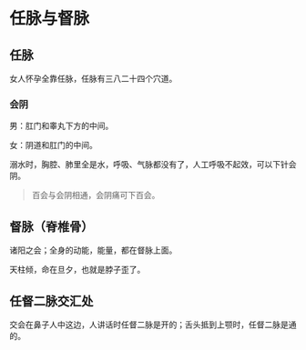 # 任脉与督脉

## 任脉
女人怀孕全靠任脉，任脉有三八二十四个穴道。

### 会阴
男：肛门和睾丸下方的中间。

女：阴道和肛门的中间。

溺水时，胸腔、肺里全是水，呼吸、气脉都没有了，人工呼吸不起效，可以下针会阴。

> 百会与会阴相通，会阴痛可下百会。


## 督脉（脊椎骨）
诸阳之会；全身的动能，能量，都在督脉上面。

天柱倾，命在旦夕，也就是脖子歪了。

## 任督二脉交汇处
交会在鼻子人中这边，人讲话时任督二脉是开的；舌头抵到上颚时，任督二脉是通的。